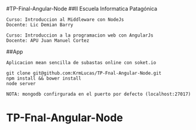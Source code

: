 #TP-Final-Angular-Node
##II Escuela Informatica Patagónica

	Curso: Introduccion al Middleware con NodeJs
	Docente: Lic Demian Barry

	Curso: Introduccion a la programacion web con AngularJs
	Docente: APU Juan Manuel Cortez

##App

	Aplicacion mean sencilla de subastas online con soket.io
	
	git clone git@github.com:KrmLucas/TP-Fnal-Angular-Node.git 
	npm install && bower install
	node server

	NOTA: mongodb confirgurada en el puerto por defecto (localhost:27017)


# TP-Fnal-Angular-Node
